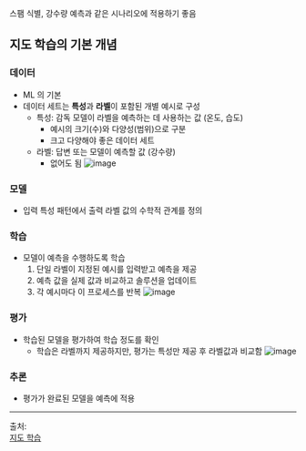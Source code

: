 스팸 식별, 강수량 예측과 같은 시나리오에 적용하기 좋음

## 지도 학습의 기본 개념
### 데이터
- ML 의 기본
- 데이터 세트는 **특성**과 **라벨**이 포함된 개별 예시로 구성
  - 특성: 감독 모델이 라벨을 예측하는 데 사용하는 값 (온도, 습도)
    - 예시의 크기(수)와 다양성(범위)으로 구분
    - 크고 다양해야 좋은 데이터 세트
  - 라벨: 답변 또는 모델이 예측할 값 (강수량)
    - 없어도 됨
  ![image](https://github.com/user-attachments/assets/dac77a7f-df7a-4d14-9661-f93af38c8d75)

### 모델
- 입력 특성 패턴에서 출력 라벨 값의 수학적 관계를 정의

### 학습
- 모델이 예측을 수행하도록 학습
  1. 단일 라벨이 지정된 예시를 입력받고 예측을 제공
  2. 예측 값을 실제 값과 비교하고 솔루션을 업데이트
  3. 각 예시마다 이 프로세스를 반복
    ![image](https://github.com/user-attachments/assets/38d67100-7c4f-4f9c-9c3f-78ae72d139ab)


### 평가
- 학습된 모델을 평가하여 학습 정도를 확인
  - 학습은 라벨까지 제공하지만, 평가는 특성만 제공 후 라벨값과 비교함
    ![image](https://github.com/user-attachments/assets/8cb9fe57-4ec2-45cb-8ce1-2cac58eb2847)

### 추론
- 평가가 완료된 모델을 예측에 적용

----
출처:  
[지도 학습](https://developers.google.com/machine-learning/intro-to-ml/supervised?hl=ko)
